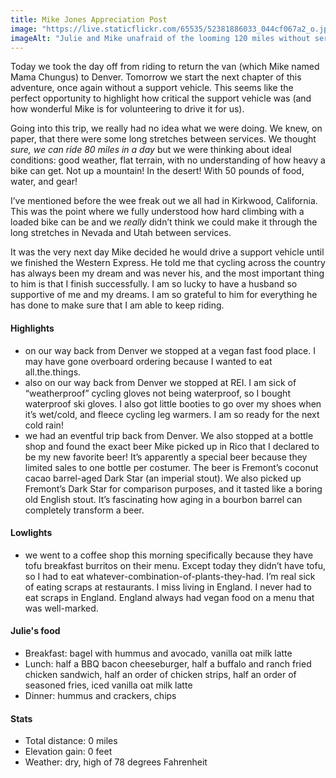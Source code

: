 ```yaml
---
title: Mike Jones Appreciation Post
image: "https://live.staticflickr.com/65535/52381886033_044cf067a2_o.jpg"
imageAlt: "Julie and Mike unafraid of the looming 120 miles without services because of Mike and his support vehicle"
---
```


Today we took the day off from riding to return the van (which Mike named Mama Chungus) to Denver. Tomorrow we start the next chapter of this adventure, once again without a support vehicle. This seems like the perfect opportunity to highlight how critical the support vehicle was (and how wonderful Mike is for volunteering to drive it for us). 

Going into this trip, we really had no idea what we were doing. We knew, on paper, that there were some long stretches between services. We thought _sure, we can ride 80 miles in a day_ but we were thinking about ideal conditions: good weather, flat terrain, with no understanding of how heavy a bike can get. Not up a mountain! In the desert! With 50 pounds of food, water, and gear! 

I’ve mentioned before the wee freak out we all had in Kirkwood, California. This was the point where we fully understood how hard climbing with a loaded bike can be and we _really_ didn’t think we could make it through the long stretches in Nevada and Utah between services. 

It was the very next day Mike decided he would drive a support vehicle until we finished the Western Express. He told me that cycling across the country has always been my dream and was never his, and the most important thing to him is that I finish successfully. I am so lucky to have a husband so supportive of me and my dreams. I am so grateful to him for everything he has done to make sure that I am able to keep riding. 

#### Highlights
- on our way back from Denver we stopped at a vegan fast food place. I may have gone overboard ordering because I wanted to eat all.the.things.   
- also on our way back from Denver we stopped at REI. I am sick of “weatherproof” cycling gloves not being waterproof, so I bought waterproof ski gloves. I also got little booties to go over my shoes when it’s wet/cold, and fleece cycling leg warmers. I am so ready for the next cold rain!
- we had an eventful trip back from Denver. We also stopped at a bottle shop and found the exact beer Mike picked up in Rico that I declared to be my new favorite beer! It’s  apparently a special beer because they limited sales to one bottle per costumer. The beer is Fremont’s coconut cacao barrel-aged Dark Star (an imperial stout). We also picked up Fremont’s Dark Star for comparison purposes, and it tasted like a boring old English stout. It’s fascinating how aging in a bourbon barrel can completely transform a beer. 

#### Lowlights
- we went to a coffee shop this morning specifically  because they have tofu breakfast burritos on their menu. Except today they didn’t have tofu, so I had to eat whatever-combination-of-plants-they-had. I’m real sick of eating scraps at restaurants. I miss living in England. I never had to eat scraps in England. England always had vegan food on a menu that was well-marked. 


#### Julie's food
- Breakfast: bagel with hummus and avocado, vanilla oat milk latte
- Lunch: half a BBQ bacon cheeseburger, half a buffalo and ranch fried chicken sandwich, half an order of chicken strips, half an order of seasoned fries, iced vanilla oat milk latte
- Dinner: hummus and crackers, chips 

#### Stats
- Total distance: 0 miles
- Elevation gain: 0 feet
- Weather: dry, high of 78 degrees Fahrenheit
